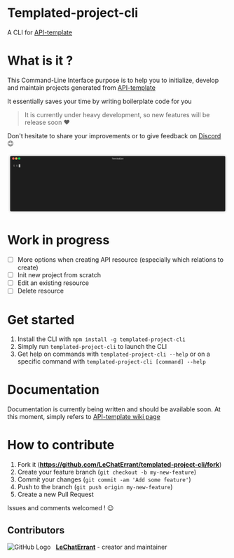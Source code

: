 # Templated-project-cli

A CLI for [API-template](https://github.com/LeChatErrant/API-template)

# What is it ?

This Command-Line Interface purpose is to help you to initialize, develop and maintain projects generated from [API-template](https://github.com/LeChatErrant/API-template)

It essentially saves your time by writing boilerplate code for you

> It is currently under heavy development, so new features will be release soon ❤️

Don't hesitate to share your improvements or to give feedback on [Discord](https://discord.gg/4Djq9Qsc3e) :wink:

![Demo](.github/assets/generate.gif)

# Work in progress

 - [ ] More options when creating API resource (especially which relations to create)
 - [ ] Init new project from scratch
 - [ ] Edit an existing resource
 - [ ] Delete resource

# Get started

1. Install the CLI with `npm install -g templated-project-cli`
2. Simply run `templated-project-cli` to launch the CLI
3. Get help on commands with `templated-project-cli --help` or on a specific command with `templated-project-cli [command] --help`

# Documentation

Documentation is currently being written and should be available soon. At this moment, simply refers to [API-template wiki page](https://github.com/LeChatErrant/API-template/wiki/Create-new-resource)

# How to contribute

1. Fork it (**<https://github.com/LeChatErrant/templated-project-cli/fork>**)
2. Create your feature branch (`git checkout -b my-new-feature`)
3. Commit your changes (`git commit -am 'Add some feature'`)
4. Push to the branch (`git push origin my-new-feature`)
5. Create a new Pull Request

Issues and comments welcomed ! :wink:

## Contributors

![GitHub Logo](https://github.com/LeChatErrant.png?size=30) &nbsp; **[LeChatErrant](https://github.com/LeChatErrant)** - creator and maintainer
